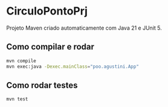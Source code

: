 # CirculoPontoPrj

Projeto Maven criado automaticamente com Java 21 e JUnit 5.

## Como compilar e rodar

```bash
mvn compile
mvn exec:java -Dexec.mainClass="poo.agustini.App"
```

## Como rodar testes

```bash
mvn test
```

